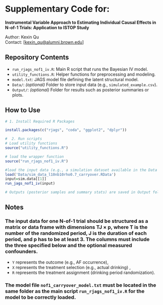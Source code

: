 # Supplementary Code for:
**Instrumental Variable Approach to Estimating Individual Causal Effects in N-of-1 Trials: Application to ISTOP Study**

Author: Kexin Qu  
Contact: [kexin_qu@alumni.brown.edu]


## Repository Contents

- `run_rjags_nof1_iv.R`: Main R script that runs the Bayesian IV model.
- `utility_functions.R`: Helper functions for preprocessing and modeling.
- `model.txt`: JAGS model file defining the latent structural model.
- `Data/`: *(optional)* Folder to store input data (e.g., `simulated_example.csv`).
- `Output/`: *(optional)* Folder for results such as posterior summaries or plots.

## How to Use

```r
# 1. Install Required R Packages

install.packages(c("rjags", "coda", "ggplot2", "dplyr"))

#  2. Run scripts
# Load utility functions
source("utility_functions.R")

# load the wrapper function
source("run_rjags_nof1_iv.R")

#load the input data (e.g., a simulation dataset available in the Data folder
load('Data/sim_data_l10nb10rho0.7_carryover.RData')
input=sim.data[[1]]
run_jags_nof1_iv(input)

# Outputs (posterior samples and summary stats) are saved in Output folder by default
```

## Notes

### The input data for one N-of-1 trial should be structured as a matrix or data frame with dimensions TJ × p, where T is the number of the randomized period, J is the duration of each period, and p has to be at least 3. The columns must include the three specified below and the optional measured confounders. 
  - `Y` represents the outcome (e.g., AF occurrence),
  - `X` represents the treatment selection (e.g., actual drinking) ,
  - `R` represents the treatment assignment (drinking period randomization).

 ### The model file `nof1_carryover_model.txt` must be located in the same folder as the main script `run_rjags_nof1_iv.R` for the model to be correctly loaded.
